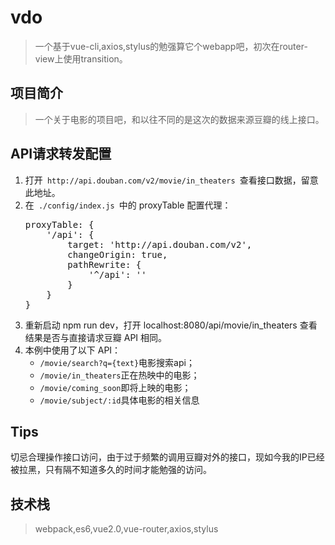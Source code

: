 # vdo
> 一个基于vue-cli,axios,stylus的勉强算它个webapp吧，初次在router-view上使用transition。

## 项目简介
> 一个关于电影的项目吧，和以往不同的是这次的数据来源豆瓣的线上接口。

## API请求转发配置
  <ol>
    <li>打开<code> http://api.douban.com/v2/movie/in_theaters </code>查看接口数据，留意此地址。</li>
    <li>在<code> ./config/index.js </code>中的 proxyTable 配置代理：<p></p>
    <div class="highlight highlight-source-js"><pre>proxyTable<span class="pl-k">:</span> {
    <span class="pl-s"><span class="pl-pds">'</span>/api<span class="pl-pds">'</span></span><span class="pl-k">:</span> {
        target<span class="pl-k">:</span> <span class="pl-s"><span class="pl-pds">'</span>http://api.douban.com/v2<span class="pl-pds">'</span></span>,
        changeOrigin<span class="pl-k">:</span> <span class="pl-c1">true</span>,
        pathRewrite<span class="pl-k">:</span> {
            <span class="pl-s"><span class="pl-pds">'</span>^/api<span class="pl-pds">'</span></span><span class="pl-k">:</span> <span class="pl-s"><span class="pl-pds">'</span><span class="pl-pds">'</span></span>
        }
    }
}</pre></div></li>
    <li>重新启动 npm run dev，打开 localhost:8080/api/movie/in_theaters 查看结果是否与直接请求豆瓣 API 相同。</li>
    <li>本例中使用了以下 API：
      <ul>
      <li><code>/movie/search?q={text}</code>电影搜索api；</li>
      <li><code>/movie/in_theaters</code>正在热映中的电影；</li>
      <li><code>/movie/coming_soon</code>即将上映的电影；</li>
      <li><code>/movie/subject/:id</code>具体电影的相关信息</li>
      </ul>
    </li>
  </ol>

## Tips
切忌合理操作接口访问，由于过于频繁的调用豆瓣对外的接口，现如今我的IP已经被拉黑，只有隔不知道多久的时间才能勉强的访问。

## 技术栈
>webpack,es6,vue2.0,vue-router,axios,stylus
